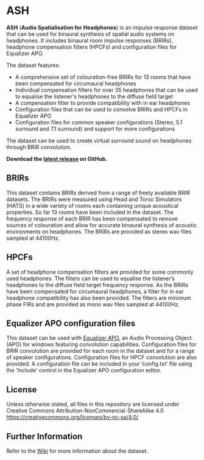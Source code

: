 # ASH
**ASH** (**Audio Spatialisation for Headphones**) is an impulse response dataset that can be used for binaural synthesis of spatial audio systems on headphones. It includes binaural room impulse responses (BRIRs), headphone compensation filters (HPCFs) and configuration files for Equalizer APO.

The dataset features:
* A comprehensive set of colouration-free BRIRs for 13 rooms that have been compensated for circumaural headphones
* Individual compensation filters for over 35 headphones that can be used to equalise the listener's headphones to the diffuse field target
* A compensation filter to provide compatibility with in ear headphones
* Configuration files that can be used to convolve BRIRs and HPCFs in Equalizer APO
* Configuration files for common speaker configurations (Stereo, 5.1 surround and 7.1 surround) and support for more configurations

The dataset can be used to create virtual surround sound on headphones through BRIR convolution.

**Download the [latest release](https://github.com/ShanonPearce/ASH-BRIRs/releases/latest) on GitHub.**

## BRIRs
This dataset contains BRIRs derived from a range of freely available BRIR datasets. The BRIRs were measured using Head and Torso Simulators (HATS) in a wide variety of rooms each containing unique acoustical properties. So far 13 rooms have been included in the dataset. The frequency response of each BRIR has been compensated to remove sources of colouration and allow for accurate binaural synthesis of acoustic environments on headphones. The BRIRs are provided as stereo wav files sampled at 44100Hz.

## HPCFs
A set of headphone compensation filters are provided for some commonly used headphones. The filters can be used to equalise the listener’s headphones to the diffuse field target frequency response. As the BRIRs have been compensated for circumaural headphones, a filter for in ear headphone compatibility has also been provided. The filters are minimum phase FIRs and are provided as mono wav files sampled at 44100Hz. 

## Equalizer APO configuration files
This dataset can be used with [Equalizer APO](https://sourceforge.net/projects/equalizerapo/), an Audio Processing Object (APO) for windows featuring convolution capabilities. Configuration files for BRIR convolution are provided for each room in the dataset and for a range of speaker configurations. Configuration files for HPCF convolution are also provided. A configuration file can be included in your ‘config.txt’ file using the 'Include' control in the Equalizer APO configuration editor.

## License
Unless otherwise stated, all files in this repository are licensed under Creative Commons Attribution-NonCommercial-ShareAlike 4.0 https://creativecommons.org/licenses/by-nc-sa/4.0/

## Further Information
Refer to the [Wiki](https://github.com/ShanonPearce/ASH-BRIRs/wiki) for more information about the dataset.
